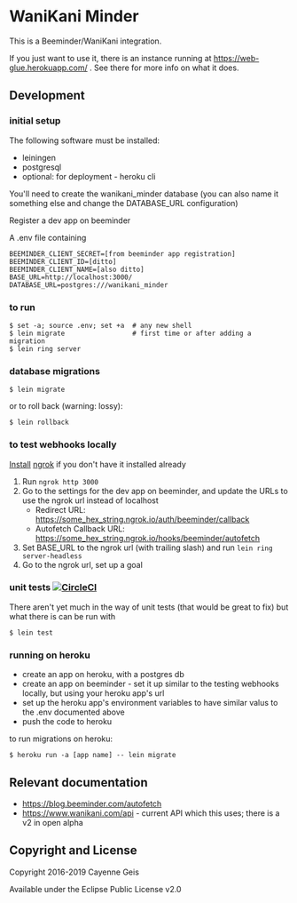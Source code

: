 # WaniKani Minder

This is a Beeminder/WaniKani integration.

If you just want to use it, there is an instance running at https://web-glue.herokuapp.com/ . See there for more info on what it does.

## Development

### initial setup

The following software must be installed:

* leiningen
* postgresql
* optional: for deployment - heroku cli

You'll need to create the wanikani_minder database (you can also name it something else and change the DATABASE_URL configuration)

Register a dev app on beeminder

A .env file containing

    BEEMINDER_CLIENT_SECRET=[from beeminder app registration]
    BEEMINDER_CLIENT_ID=[ditto]
    BEEMINDER_CLIENT_NAME=[also ditto]
    BASE_URL=http://localhost:3000/
    DATABASE_URL=postgres:///wanikani_minder

### to run

    $ set -a; source .env; set +a  # any new shell
    $ lein migrate                 # first time or after adding a migration
    $ lein ring server

### database migrations

    $ lein migrate

or to roll back (warning: lossy):

    $ lein rollback
    
### to test webhooks locally

[Install](https://dashboard.ngrok.com/get-started) [ngrok](https://ngrok.com) if you don't have it installed already

1. Run `ngrok http 3000`
2. Go to the settings for the dev app on beeminder, and update the URLs to use the ngrok url instead of localhost
   - Redirect URL: https://some_hex_string.ngrok.io/auth/beeminder/callback
   - Autofetch Callback URL: https://some_hex_string.ngrok.io/hooks/beeminder/autofetch
3. Set BASE_URL to the ngrok url (with trailing slash) and run `lein ring server-headless`
4. Go to the ngrok url, set up a goal

### unit tests [![CircleCI](https://circleci.com/gh/cayennes/wanikani-minder.svg?style=svg&circle-token=7977aa018b93578a329828b495706cfa9ee7b5c3)](https://circleci.com/gh/cayennes/wanikani-minder)

There aren't yet much in the way of unit tests (that would be great to fix) but what there is can be run with

    $ lein test

### running on heroku

* create an app on heroku, with a postgres db
* create an app on beeminder - set it up similar to the testing webhooks locally, but using your heroku app's url
* set up the heroku app's environment variables to have similar valus to the .env documented above
* push the code to heroku

to run migrations on heroku:

    $ heroku run -a [app name] -- lein migrate

## Relevant documentation

* https://blog.beeminder.com/autofetch
* https://www.wanikani.com/api - current API which this uses; there is a v2 in open alpha

## Copyright and License

Copyright 2016-2019 Cayenne Geis 

Available under the Eclipse Public License v2.0
